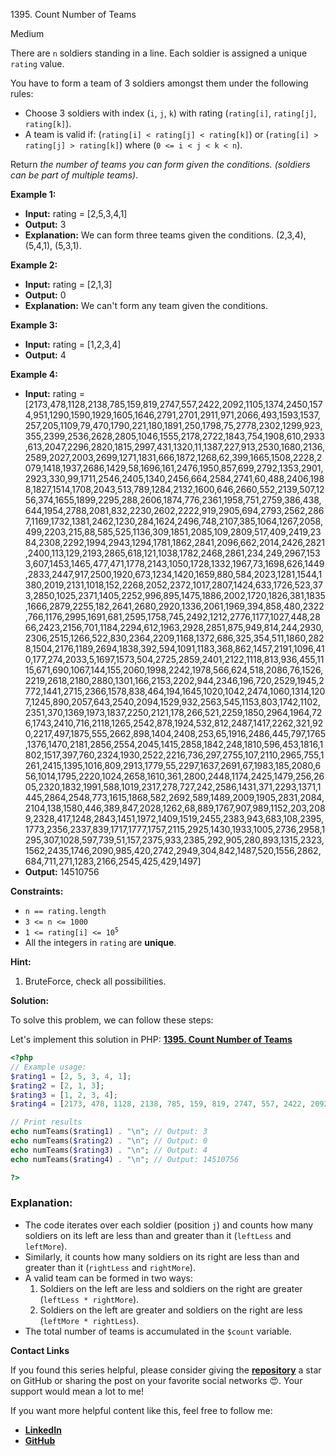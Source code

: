 1395\. Count Number of Teams

Medium

There are `n` soldiers standing in a line. Each soldier is assigned a unique `rating` value.

You have to form a team of 3 soldiers amongst them under the following rules:

- Choose 3 soldiers with index (`i`, `j`, `k`) with rating (`rating[i]`, `rating[j]`, `rating[k]`).
- A team is valid if: (`rating[i] < rating[j] < rating[k]`) or (`rating[i] > rating[j] > rating[k]`) where (`0 <= i < j < k < n`).

Return _the number of teams you can form given the conditions. (soldiers can be part of multiple teams)_.

**Example 1:**

- **Input:** rating = [2,5,3,4,1]
- **Output:** 3
- **Explanation:** We can form three teams given the conditions. (2,3,4), (5,4,1), (5,3,1).

**Example 2:**

- **Input:** rating = [2,1,3]
- **Output:** 0
- **Explanation:** We can't form any team given the conditions.

**Example 3:**

- **Input:** rating = [1,2,3,4]
- **Output:** 4 

**Example 4:**

- **Input:** rating = [2173,478,1128,2138,785,159,819,2747,557,2422,2092,1105,1374,2450,1574,951,1290,1590,1929,1605,1646,2791,2701,2911,971,2066,493,1593,1537,257,205,1109,79,470,1790,221,180,1891,250,1798,75,2778,2302,1299,923,355,2399,2536,2628,2805,1046,1555,2178,2722,1843,754,1908,610,2933,613,2047,2296,2820,1815,2997,431,1320,11,1387,227,913,2530,1680,2136,2589,2027,2003,2699,1271,1831,666,1872,1268,62,399,1665,1508,2228,2079,1418,1937,2686,1429,58,1696,161,2476,1950,857,699,2792,1353,2901,2923,330,99,1711,2546,2405,1340,2456,664,2584,2741,60,488,2406,1988,1827,1514,1708,2043,513,789,1284,2132,1600,646,2660,552,2139,507,1256,374,1655,1899,2295,288,2606,1874,776,2361,1958,751,2759,386,438,644,1954,2788,2081,832,2230,2602,2222,919,2905,694,2793,2562,2867,1169,1732,1381,2462,1230,284,1624,2496,748,2107,385,1064,1267,2058,499,2203,215,88,585,525,1136,309,1851,2085,109,2809,517,409,2419,2384,2308,2292,1994,2943,1294,1781,1862,2841,2096,662,2014,2426,2821,2400,113,129,2193,2865,618,121,1038,1782,2468,2861,234,249,2967,1533,607,1453,1465,477,471,1778,2143,1050,1728,1332,1967,73,1698,626,1449,2833,2447,917,2500,1920,673,1234,1420,1659,880,584,2023,1281,1544,1380,2019,2131,1018,152,2268,2052,2372,1017,2807,1424,633,1726,523,373,2850,1025,2371,1405,2252,996,895,1475,1886,2002,1720,1826,381,1835,1666,2879,2255,182,2641,2680,2920,1336,2061,1969,394,858,480,2322,766,1176,2995,1691,681,2595,1758,745,2492,1212,2776,1177,1027,448,2866,2423,2156,701,1184,2294,612,1963,2928,2851,875,949,814,244,2930,2306,2515,1266,522,830,2364,2209,1168,1372,686,325,354,511,1860,2828,1504,2176,1189,2694,1838,392,594,1091,1183,368,862,1457,2191,1096,410,177,274,2033,5,1697,1573,504,2725,2859,2401,2122,1118,813,936,455,1115,671,690,1067,144,155,2060,1998,2242,1978,566,624,518,2086,76,1526,2219,2618,2180,2880,1301,166,2153,2202,944,2346,196,720,2529,1945,2772,1441,2715,2366,1578,838,464,194,1645,1020,1042,2474,1060,1314,1207,1245,890,2057,643,2540,2094,1529,932,2563,545,1153,803,1742,1102,2351,370,1369,1973,1837,2250,2121,178,266,521,2259,1850,2964,1964,726,1743,2410,716,2118,1265,2542,878,1924,532,812,2487,1417,2262,321,920,2217,497,1875,555,2662,898,1404,2408,253,65,1916,2486,445,797,1765,1376,1470,2181,2856,2554,2045,1415,2858,1842,248,1810,596,453,1816,1802,1517,397,760,2324,1930,2522,2216,736,297,2755,107,2110,2965,755,1261,2415,1395,1016,809,2913,1779,55,2297,1637,2691,67,1983,185,2080,656,1014,1795,2220,1024,2658,1610,361,2800,2448,1174,2425,1479,256,2605,2320,1832,1991,588,1019,2317,278,727,242,2586,1431,371,2293,1371,1445,2864,2548,773,1615,1868,582,2692,589,1489,2009,1905,2831,2084,2104,138,1580,446,389,847,2028,1262,68,889,1767,907,989,1152,203,2089,2328,417,1248,2843,1451,1972,1409,1519,2455,2383,943,683,108,2395,1773,2356,2337,839,1717,1777,1757,2115,2925,1430,1933,1005,2736,2958,1295,307,1028,597,739,51,157,2375,933,2385,292,905,280,893,1315,2323,1562,2435,1746,2090,985,420,2742,2949,304,842,1487,520,1556,2862,684,711,271,1283,2166,2545,425,429,1497]
- **Output:** 14510756 

**Constraints:**

- <code>n == rating.length</code>
- <code>3 <= n <= 1000</code>
- <code>1 <= rating[i] <= 10<sup>5</sup></code>
- All the integers in `rating` are **unique**.

**Hint:**
1. BruteForce, check all possibilities.


**Solution:**


To solve this problem, we can follow these steps:

Let's implement this solution in PHP: **[1395. Count Number of Teams](https://github.com/mah-shamim/leet-code-in-php/tree/main/algorithms/001395-count-number-of-teams/solution.php)**

```php
<?php
// Example usage:
$rating1 = [2, 5, 3, 4, 1];
$rating2 = [2, 1, 3];
$rating3 = [1, 2, 3, 4];
$rating4 = [2173, 478, 1128, 2138, 785, 159, 819, 2747, 557, 2422, 2092, 1105, 1374, 2450, 1574, 951, 1290, 1590, 1929, 1605, 1646, 2791, 2701, 2911, 971, 2066, 493, 1593, 1537, 257, 205, 1109, 79, 470, 1790, 221, 180, 1891, 250, 1798, 75, 2778, 2302, 1299, 923, 355, 2399, 2536, 2628, 2805, 1046, 1555, 2178, 2722, 1843, 754, 1908, 610, 2933, 613, 2047, 2296, 2820, 1815, 2997, 431, 1320, 11, 1387, 227, 913, 2530, 1680, 2136, 2589, 2027, 2003, 2699, 1271, 1831, 666, 1872, 1268, 62, 399, 1665, 1508, 2228, 2079, 1418, 1937, 2686, 1429, 58, 1696, 161, 2476, 1950, 857, 699, 2792, 1353, 2901, 2923, 330, 99, 1711, 2546, 2405, 1340, 2456, 664, 2584, 2741, 60, 488, 2406, 1988, 1827, 1514, 1708, 2043, 513, 789, 1284, 2132, 1600, 646, 2660, 552, 2139, 507, 1256, 374, 1655, 1899, 2295, 288, 2606, 1874, 776, 2361, 1958, 751, 2759, 386, 438, 644, 1954, 2788, 2081, 832, 2230, 2602, 2222, 919, 2905, 694, 2793, 2562, 2867, 1169, 1732, 1381, 2462, 1230, 284, 1624, 2496, 748, 2107, 385, 1064, 1267, 2058, 499, 2203, 215, 88, 585, 525, 1136, 309, 1851, 2085, 109, 2809, 517, 409, 2419, 2384, 2308, 2292, 1994, 2943, 1294, 1781, 1862, 2841, 2096, 662, 2014, 2426, 2821, 2400, 113, 129, 2193, 2865, 618, 121, 1038, 1782, 2468, 2861, 234, 249, 2967, 1533, 607, 1453, 1465, 477, 471, 1778, 2143, 1050, 1728, 1332, 1967, 73, 1698, 626, 1449, 2833, 2447, 917, 2500, 1920, 673, 1234, 1420, 1659, 880, 584, 2023, 1281, 1544, 1380, 2019, 2131, 1018, 152, 2268, 2052, 2372, 1017, 2807, 1424, 633, 1726, 523, 373, 2850, 1025, 2371, 1405, 2252, 996, 895, 1475, 1886, 2002, 1720, 1826, 381, 1835, 1666, 2879, 2255, 182, 2641, 2680, 2920, 1336, 2061, 1969, 394, 858, 480, 2322, 766, 1176, 2995, 1691, 681, 2595, 1758, 745, 2492, 1212, 2776, 1177, 1027, 448, 2866, 2423, 2156, 701, 1184, 2294, 612, 1963, 2928, 2851, 875, 949, 814, 244, 2930, 2306, 2515, 1266, 522, 830, 2364, 2209, 1168, 1372, 686, 325, 354, 511, 1860, 2828, 1504, 2176, 1189, 2694, 1838, 392, 594, 1091, 1183, 368, 862, 1457, 2191, 1096, 410, 177, 274, 2033, 5, 1697, 1573, 504, 2725, 2859, 2401, 2122, 1118, 813, 936, 455, 1115, 671, 690, 1067, 144, 155, 2060, 1998, 2242, 1978, 566, 624, 518, 2086, 76, 1526, 2219, 2618, 2180, 2880, 1301, 166, 2153, 2202, 944, 2346, 196, 720, 2529, 1945, 2772, 1441, 2715, 2366, 1578, 838, 464, 194, 1645, 1020, 1042, 2474, 1060, 1314, 1207, 1245, 890, 2057, 643, 2540, 2094, 1529, 932, 2563, 545, 1153, 803, 1742, 1102, 2351, 370, 1369, 1973, 1837, 2250, 2121, 178, 266, 521, 2259, 1850, 2964, 1964, 726, 1743, 2410, 716, 2118, 1265, 2542, 878, 1924, 532, 812, 2487, 1417, 2262, 321, 920, 2217, 497, 1875, 555, 2662, 898, 1404, 2408, 253, 65, 1916, 2486, 445, 797, 1765, 1376, 1470, 2181, 2856, 2554, 2045, 1415, 2858, 1842, 248, 1810, 596, 453, 1816, 1802, 1517, 397, 760, 2324, 1930, 2522, 2216, 736, 297, 2755, 107, 2110, 2965, 755, 1261, 2415, 1395, 1016, 809, 2913, 1779, 55, 2297, 1637, 2691, 67, 1983, 185, 2080, 656, 1014, 1795, 2220, 1024, 2658, 1610, 361, 2800, 2448, 1174, 2425, 1479, 256, 2605, 2320, 1832, 1991, 588, 1019, 2317, 278, 727, 242, 2586, 1431, 371, 2293, 1371, 1445, 2864, 2548, 773, 1615, 1868, 582, 2692, 589, 1489, 2009, 1905, 2831, 2084, 2104, 138, 1580, 446, 389, 847, 2028, 1262, 68, 889, 1767, 907, 989, 1152, 203, 2089, 2328, 417, 1248, 2843, 1451, 1972, 1409, 1519, 2455, 2383, 943, 683, 108, 2395, 1773, 2356, 2337, 839, 1717, 1777, 1757, 2115, 2925, 1430, 1933, 1005, 2736, 2958, 1295, 307, 1028, 597, 739, 51, 157, 2375, 933, 2385, 292, 905, 280, 893, 1315, 2323, 1562, 2435, 1746, 2090, 985, 420, 2742, 2949, 304, 842, 1487, 520, 1556, 2862, 684, 711, 271, 1283, 2166, 2545, 425, 429, 1497];

// Print results
echo numTeams($rating1) . "\n"; // Output: 3
echo numTeams($rating2) . "\n"; // Output: 0
echo numTeams($rating3) . "\n"; // Output: 4
echo numTeams($rating4) . "\n"; // Output: 14510756

?>
```

### Explanation:
- The code iterates over each soldier (position `j`) and counts how many soldiers on its left are less than and greater than it (`leftLess` and `leftMore`).
- Similarly, it counts how many soldiers on its right are less than and greater than it (`rightLess` and `rightMore`).
- A valid team can be formed in two ways:
   1. Soldiers on the left are less and soldiers on the right are greater (`leftLess * rightMore`).
   2. Soldiers on the left are greater and soldiers on the right are less (`leftMore * rightLess`).
- The total number of teams is accumulated in the `$count` variable.

**Contact Links**

If you found this series helpful, please consider giving the **[repository](https://github.com/mah-shamim/leet-code-in-php)** a star on GitHub or sharing the post on your favorite social networks 😍. Your support would mean a lot to me!

If you want more helpful content like this, feel free to follow me:

- **[LinkedIn](https://www.linkedin.com/in/arifulhaque/)**
- **[GitHub](https://github.com/mah-shamim)**
